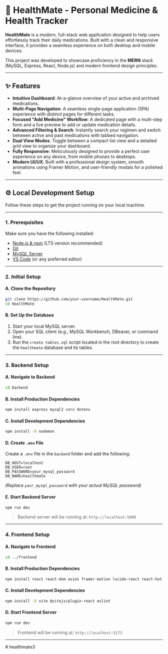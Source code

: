# 💊 HealthMate - Personal Medicine & Health Tracker

**HealthMate** is a modern, full-stack web application designed to help users effortlessly track their daily medications. Built with a clean and responsive interface, it provides a seamless experience on both desktop and mobile devices.

This project was developed to showcase proficiency in the **MERN** stack (MySQL, Express, React, Node.js) and modern frontend design principles.

---

## ✨ Features

- **Intuitive Dashboard**: At-a-glance overview of your active and archived medications.
- **Multi-Page Navigation**: A seamless single-page application (SPA) experience with distinct pages for different tasks.
- **Focused "Add Medicine" Workflow**: A dedicated page with a multi-step form and a live preview to add or update medication details.
- **Advanced Filtering & Search**: Instantly search your regimen and switch between active and past medications with tabbed navigation.
- **Dual View Modes**: Toggle between a compact list view and a detailed grid view to organize your dashboard.
- **Fully Responsive**: Meticulously designed to provide a perfect user experience on any device, from mobile phones to desktops.
- **Modern UI/UX**: Built with a professional design system, smooth animations using Framer Motion, and user-friendly modals for a polished feel.

---

## ⚙️ Local Development Setup

Follow these steps to get the project running on your local machine.

---

### 1. Prerequisites

Make sure you have the following installed:

- [Node.js & npm](https://nodejs.org) (LTS version recommended)  
- [Git](https://git-scm.com)  
- [MySQL Server](https://dev.mysql.com/downloads/mysql/)  
- [VS Code](https://code.visualstudio.com/) (or any preferred editor)

---

### 2. Initial Setup

#### A. Clone the Repository

```bash
git clone https://github.com/your-username/HealthMate.git
cd HealthMate
````


#### B. Set Up the Database

1. Start your local MySQL server.
2. Open your SQL client (e.g., MySQL Workbench, DBeaver, or command line).
3. Run the `create tables.sql` script located in the root directory to create the `healthmate` database and its tables.

---

### 3. Backend Setup

#### A. Navigate to Backend

```bash
cd backend
```

#### B. Install Production Dependencies

```bash
npm install express mysql2 cors dotenv
```

#### C. Install Development Dependencies

```bash
npm install -D nodemon
```

#### D. Create `.env` File

Create a `.env` file in the `backend` folder and add the following:

```env
DB_HOST=localhost
DB_USER=root
DB_PASSWORD=your_mysql_password
DB_NAME=healthmate
```

*(Replace `your_mysql_password` with your actual MySQL password)*

#### E. Start Backend Server

```bash
npm run dev
```

> Backend server will be running at: `http://localhost:5000`

---

### 4. Frontend Setup

#### A. Navigate to Frontend

```bash
cd ../frontend
```

#### B. Install Production Dependencies

```bash
npm install react react-dom axios framer-motion lucide-react react-hot-toast
```

#### C. Install Development Dependencies

```bash
npm install -D vite @vitejs/plugin-react eslint
```

#### D. Start Frontend Server

```bash
npm run dev
```

> Frontend will be running at: `http://localhost:5173`

---

#   h e a l t h m a t e 3  
 